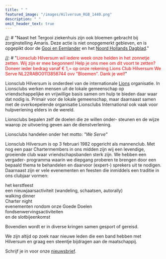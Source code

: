```yaml
---
title: " "
featured_image: "/images/Hilversum_RGB_1440.png"
description: " "
omit_header_text: true
---
```



[//]: # "Hint... dit is commentaar... de regels hieronder zijn de oorspronkelijke tekst"

[//]: # "Lionsclub Hilversum wil in deze bijzondere tijd de medewerkers in de zorg een hart onder de riem te steken. Met wat geld uit de “We Serve” pot heeft de club 1000 bossen tulpen bij een kweker, die daar ook blij mee was, gekocht."

[//]: # "De tulpen zijn “Corona-proof” afgeleverd bij de locaties van het Tergooi ziekenhuis in Hilversum en Blaricum. De meer dan 40 reacties van het personeel op Tergooi's Facebook pagina waren hartverwarmend:"

[//]: # "Súper leuk!! Dank je wel! En hartstikke fijn dat je aan de Covid 19 afdeling B08 in Blaricum gedacht hebt! Tóp!"

[//]: # "Heel veel dank #Lionsclub dat jullie ons waarderen en dat met een bloemetje kenbaar maken!👍🏼👊"

[//]: # "Wat een mooi gebaar 💐dank jullie wel 😊."

[//]: # "Naast het Tergooi ziekenhuis zijn ook bloemen gebracht bij zorginstelling Amaris. Deze actie is niet onopgemerkt gebleven, en is opgepikt door de <a href="https://www.gooieneemlander.nl/cnt/dmf20200331_32519172/lionsclub-hilversum-schenkt-duizend-bossen-bloemen-aan-medewerkers-in-de-zorg" target="_blank">Gooi en Eemlander</a> en het <a href="https://m.noordhollandsdagblad.nl/cnt/dmf20200331_32519172/lionsclub-hilversum-schenkt-duizend-bossen-bloemen-aan-medewerkers-in-de-zorg" target="_blank">Noord Hollands Dagblad</a>."

[//]: # "En we hebben met onze Pannenkoekenwagen Corona-Proof pannenkoeken gebakken en uitgedeeld bij locatie Amaris Zuiderheide."

[//]: # "<span style="color:red">Lionsclub Hilversum wil iedere week onze helden in het zonnetje zetten. Wij zijn er mee begonnen! Help je ons mee om dit voort te zetten? Doneer ieder bedrag vanaf € 1,= op onze rekening Lions Club Hilversum We Serve NL22RABO0113858744 ovv "Bloemen". Dank je wel!</span>"


Lionsclub Hilversum is onderdeel van de internationale <a href="https://www2.lions.nl">Lions</a> organisatie.
In Lionsclubs werken mensen uit de lokale gemeenschap op vriendschappelijke en vrijwillige basis samen om hulp
te bieden daar waar dat nodig is. Primair voor de lokale gemeenschap, maar daarnaast samen met de overkoepelende
organisatie Lionsclubs International ook vaak voor hulpverlening elders in de wereld.  

Lionsclubs bepalen zelf de doelen die ze willen onder- steunen en de wijze waarop ze uitvoering
geven aan de dienstverlening.

Lionsclubs handelen onder het motto: *"We Serve"*

Lionsclub Hilversum is op 3 februari 1982 opgericht als mannenclub. Met nog een paar Chartermembers
in ons midden zijn wij een levendige, groeiende club waar vriendschapsbanden sterk zijn.
We hebben een vergader- programma waarin we diepgang proberen te brengen door een bepaald
thema te behandelen en daarvoor (expert-) sprekers uit te nodigen. Daarnaast zijn er vele
evenementen en feesten die inmiddels een traditie in ons clubjaar vormen:

het kerstfeest  
een nieuwjaarsactiviteit (wandeling, schaatsen, autorally)  
walking dinner  
Charter night  
evenementen rondom onze Goede Doelen  
fondsenwervingsactiviteiten  
en de slotbijeenkomst  

Bovendien wordt er in diverse kringen samen gesport of gereisd.

We zijn altijd op zoek naar nieuwe leden die een band hebben met Hilversum en graag
een steentje bijdragen aan de maatschappij.

Schrijf je in voor onze <a href="http://eepurl.com/c68YUf" target="_blank">nieuwsbrief</a>.
